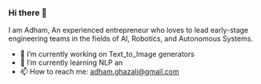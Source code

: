 ### Hi there 👋

I am Adham, An experienced entrepreneur who loves to lead early-stage engineering teams in the fields of AI, Robotics, and Autonomous Systems.

- 🔭 I’m currently working on Text_to_Image generators
- 🌱 I’m currently learning NLP an
- 📫 How to reach me: adham.ghazali@gmail.com

